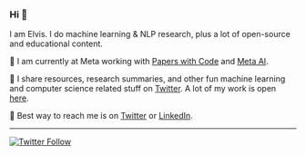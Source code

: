 ### Hi 👋

I am Elvis. I do machine learning & NLP research, plus a lot of open-source and educational content.

🔹 I am currently at Meta working with [Papers with Code](https://paperswithcode.com/) and [Meta AI](https://ai.facebook.com/).

🔹 I share resources, research summaries, and other fun machine learning and computer science related stuff on [Twitter](https://twitter.com/omarsar0). A lot of my work is open [here](https://github.com/dair-ai).

🔹 Best way to reach me is on [Twitter](https://twitter.com/omarsar0) or [LinkedIn](https://www.linkedin.com/in/omarsar/).

---
[![Twitter Follow](https://img.shields.io/twitter/follow/omarsar0?label=Follow&style=social)](https://twitter.com/omarsar0)

